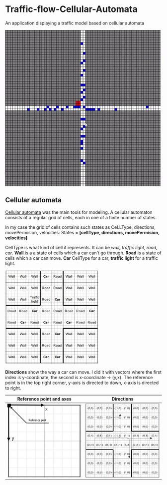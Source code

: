 # Traffic-flow-Cellular-Automata
An application displaying a traffic model based on cellular automata

   


<img src="images/How.gif" width="500" title="How it looks like">




## <h2>Cellular automata</h2>
  
  
[Cellular automata](https://en.wikipedia.org/wiki/Cellular_automaton) was the main tools for modeling.
A cellular automaton consists of a regular grid of cells, each in one of a finite number of states.

In my case the grid of cells contains such states as CeLLType, directions, movePermision, velocities:
States = **[cellType, directions, movePermision, velocities]**

CellType is what kind of cell it represents. It can be *wall, traffic light, road, car*. **Wall** is a a state of cells which a car can't go through.
**Road** is a state of cells which a car can move. **Car** CellType for a car, **traffic light** for a traffic light.

<img src="images/CellType.jpg" width="300">

**Directions** show the way a car can move. I did it with vectors where the first index is y-coordinate, the second is x-coordinate -> (y,x). The reference point is in the top right corner, y-axis is directed to down, x-axis is directed to right. 

Reference point and axes | Directions
-------------------------|-----------
<img src="images/ReferencePoint.JPG" width=300> | <img src="images/Directions.jpg" width="300">


